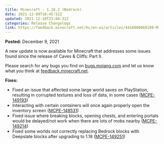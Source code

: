 ```yaml
---
title: Minecraft - 1.18.2 (Bedrock)
date: 2021-12-09T16:45:52Z
updated: 2021-12-10T23:04:31Z
categories: Release Changelogs
link: https://feedback.minecraft.net/hc/en-us/articles/4416080068109-Minecraft-1-18-2-Bedrock
---
```


**Posted:** December 9, 2021

A new update is now available for Minecraft that addresses some issues found since the release of Caves & Cliffs: Part II.

Please search for any bugs you find on [bugs.mojang.com](https://bugs.mojang.com/) and let us know what you think at [feedback.minecraft.net](https://feedback.minecraft.net/).

**Fixes:**

- Fixed an issue that affected some large world saves on PlayStation, resulting in corrupted textures and loss of data, in some cases ([MCPE-149193](https://bugs.mojang.com/browse/MCPE-149193))
- Interacting with certain containers will once again properly open the inventory screen ([MCPE-148531](https://bugs.mojang.com/browse/MCPE-148531))
- Fixed issue where breaking blocks, opening chests, and entering portals would be delayed/not work when there are lots of mobs nearby ([MCPE-149214](https://bugs.mojang.com/browse/MCPE-149214))
- Fixed some worlds not correctly replacing Bedrock blocks with Deepslate blocks after upgrading to 1.18 ([MCPE-149251](https://bugs.mojang.com/browse/MCPE-149251))
